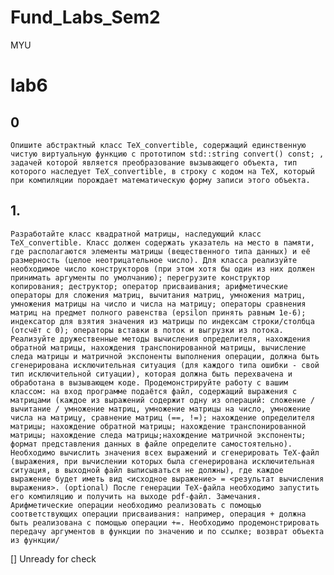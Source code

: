 # Fund_Labs_Sem2
 MYU
# lab6
## 0 

    Опишите абстрактный класс TeX_convertible, содержащий единственную чистую виртуальную функцию с прототипом std::string convert() const; , задачей которой является преобразование вызывающего объекта, тип которого наследует TeX_convertible, в строку с кодом на TeX, который при компиляции порождает математическую форму записи этого объекта.

## 1. 

    Разработайте класс квадратной матрицы, наследующий класс TeX_convertible. Класс должен содержать указатель на место в памяти, где располагаются элементы матрицы (вещественного типа данных) и её размерность (целое неотрицательное число). Для класса реализуйте необходимое число конструкторов (при этом хотя бы один из них должен принимать аргументы по умолчанию); перегрузите конструктор копирования; деструктор; оператор присваивания; арифметические операторы для сложения матриц, вычитания матриц, умножения матриц, умножения матрицы на число и числа на матрицу; операторы сравнения матриц на предмет полного равенства (epsilon принять равным 1e-6); индексатор для взятия значения из матрицы по индексам строки/столбца (отсчёт с 0); операторы вставки в поток и выгрузки из потока. Реализуйте дружественные методы вычисления определителя, нахождения обратной матрицы, нахождения транспонированной матрицы, вычисление следа матрицы и матричной экспоненты выполнения операции, должна быть сгенерирована исключительная ситуация (для каждого типа ошибки - свой тип исключительной ситуации), которая должна быть перехвачена и обработана в вызывающем коде. Продемонстрируйте работу с вашим классом: на вход программе подаётся файл, содержащий выражения с матрицами (каждое из выражений содержит одну из операций: сложение / вычитание / умножение матриц, умножение матрицы на число, умножение числа на матрицу, сравнение матриц (==, !=); нахождение определителя матрицы; нахождение обратной матрицы; нахождение транспонированной матрицы; нахождение следа матрицы;нахождение матричной экспоненты; формат представления данных в файле определите самостоятельно). Необходимо вычислить значения всех выражений и сгенерировать TeX-файл (выражения, при вычислении которых была сгенерирована исключительная ситуация, в выходной файл выписываться не должны), где каждое выражение будет иметь вид <исходное выражение> = <результат вычисления выражения>. (optional) После генерации TeX-файла необходимо запустить его компиляцию и получить на выходе pdf-файл. Замечания. Арифметические операции необходимо реализовать с помощью соответствующих операции присваивания: например, операция + должна быть реализована с помощью операции +=. Необходимо продемонстрировать передачу аргументов в функции по значению и по ссылке; возврат объекта из функции/
 [] Unready for check
